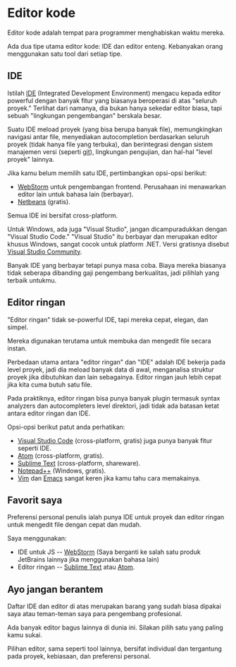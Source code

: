 # Editor kode

Editor kode adalah tempat para programmer menghabiskan waktu mereka.

Ada dua tipe utama editor kode: IDE dan editor enteng. Kebanyakan orang menggunakan satu tool dari setiap tipe.

## IDE

Istilah [IDE](https://en.wikipedia.org/wiki/Integrated_development_environment) (Integrated Development Environment) mengacu kepada editor powerful dengan banyak fitur yang biasanya beroperasi di atas "seluruh proyek." Terlihat dari namanya, dia bukan hanya sekedar editor biasa, tapi sebuah "lingkungan pengembangan" berskala besar.

Suatu IDE meload proyek (yang bisa berupa banyak file), memungkingkan navigasi antar file, menyediakan autocompletion berdasarkan seluruh proyek (tidak hanya file yang terbuka), dan berintegrasi dengan sistem manajemen versi (seperti [git](https://git-scm.com/)), lingkungan pengujian, dan hal-hal "level proyek" lainnya.

Jika kamu belum memilih satu IDE, pertimbangkan opsi-opsi berikut:

- [WebStorm](http://www.jetbrains.com/webstorm/) untuk pengembangan frontend. Perusahaan ini menawarkan editor lain untuk bahasa lain (berbayar).
- [Netbeans](http://netbeans.org/) (gratis).

Semua IDE ini bersifat cross-platform.

Untuk Windows, ada juga "Visual Studio", jangan dicampuradukkan dengan "Visual Studio Code." "Visual Studio" itu berbayar dan merupakan editor khusus Windows, sangat cocok untuk platform .NET. Versi gratisnya disebut [Visual Studio Community](https://www.visualstudio.com/vs/community/).

Banyak IDE yang berbayar tetapi punya masa coba. Biaya mereka biasanya tidak seberapa dibanding gaji pengembang berkualitas, jadi pilihlah yang terbaik untukmu.

## Editor ringan

"Editor ringan" tidak se-powerful IDE, tapi mereka cepat, elegan, dan simpel.

Mereka digunakan terutama untuk membuka dan mengedit file secara instan.

Perbedaan utama antara "editor ringan" dan "IDE" adalah IDE bekerja pada level proyek, jadi dia meload banyak data di awal, menganalisa struktur proyek jika dibutuhkan dan lain sebagainya. Editor ringan jauh lebih cepat jika kita cuma butuh satu file.

Pada praktiknya, editor ringan bisa punya banyak plugin termasuk syntax analyzers dan autocompleters level direktori, jadi tidak ada batasan ketat antara editor ringan dan IDE.

Opsi-opsi berikut patut anda perhatikan:

- [Visual Studio Code](https://code.visualstudio.com/) (cross-platform, gratis) juga punya banyak fitur seperti IDE.
- [Atom](https://atom.io/) (cross-platform, gratis).
- [Sublime Text](http://www.sublimetext.com) (cross-platform, shareware).
- [Notepad++](https://notepad-plus-plus.org/) (Windows, gratis).
- [Vim](http://www.vim.org/) dan [Emacs](https://www.gnu.org/software/emacs/) sangat keren jika kamu tahu cara memakainya.

## Favorit saya

Preferensi personal penulis ialah punya IDE untuk proyek dan editor ringan untuk mengedit file dengan cepat dan mudah.

Saya menggunakan:

- IDE untuk JS -- [WebStorm](http://www.jetbrains.com/webstorm/) (Saya berganti ke salah satu produk JetBrains lainnya jika menggunakan bahasa lain)
- Editor ringan -- [Sublime Text](http://www.sublimetext.com) atau [Atom](https://atom.io/).

## Ayo jangan berantem

Daftar IDE dan editor di atas merupakan barang yang sudah biasa dipakai saya atau teman-teman saya para pengembang profesional.

Ada banyak editor bagus lainnya di dunia ini. Silakan pilih satu yang paling kamu sukai.

Pilihan editor, sama seperti tool lainnya, bersifat individual dan tergantung pada proyek, kebiasaan, dan preferensi personal.
